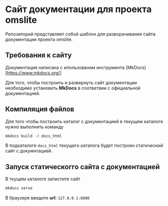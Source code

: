 # Сайт документации для проекта omslite

Репозиторий представляет собой шаблон для разворачивания сайта документации проекта omslite.

## Требования к сайту

Документация написана с ипользованим инструмента (MkDocs)[https://www.mkdocs.org/]

Для того, чтобы построить и развернуть сайт документации необходимо установить **MkDocs** в
соответвии с официальной документацией.

## Компиляция файлов

Для того чтобы построить каталог с документацией в текущем каталоге нужно выполнить команду

```sh
mkdocs build -d docs_html
```

В подкаталоге `docs_html` текущего каталога будет построен статический сайт с докумнтацией.

## Запуск статическогго сайта с документацией

В ткущем каталоге запистите сайт

```sh
mkdocs serve
```

В браузере введите __url__: `127.0.0.1:8000`

